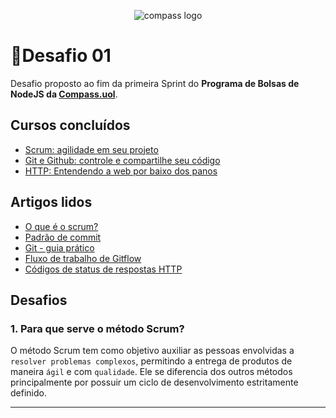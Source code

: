 <p align="center">
  <img alt="compass logo" src="https://user-images.githubusercontent.com/65569815/176964539-fe858838-0d07-418e-9220-b6d94461ecee.png" />
</p>

# 📝Desafio 01

Desafio proposto ao fim da primeira Sprint do **Programa de Bolsas de NodeJS da [Compass.uol](https://compass.uol/)**.

## Cursos concluídos

 - [Scrum: agilidade em seu projeto](https://cursos.alura.com.br/course/agile-scrum)
 - [Git e Github: controle e compartilhe seu código](https://www.alura.com.br/curso-online-git-github-controle-de-versao)
 - [HTTP: Entendendo a web por baixo dos panos](https://cursos.alura.com.br/course/http-fundamentos)

## Artigos lidos

 - [O que é o scrum?](https://www.atlassian.com/br/agile/scrum)
 - [Padrão de commit](https://www.conventionalcommits.org/pt-br/v1.0.0/)
 - [Git - guia prático](https://rogerdudler.github.io/git-guide/index.pt_BR.html)
 - [Fluxo de trabalho de Gitflow](https://www.atlassian.com/br/git/tutorials/comparing-workflows/gitflow-workflow)
 - [Códigos de status de respostas HTTP](https://developer.mozilla.org/pt-BR/docs/Web/HTTP/Status)

## Desafios

### 1. Para que serve o método Scrum? 
O método Scrum tem como objetivo auxiliar as pessoas envolvidas a ``resolver problemas complexos``, permitindo a entrega de produtos de maneira ``ágil`` e com ``qualidade``. Ele se diferencia dos outros métodos principalmente por possuir um ciclo de desenvolvimento estritamente definido.
***
